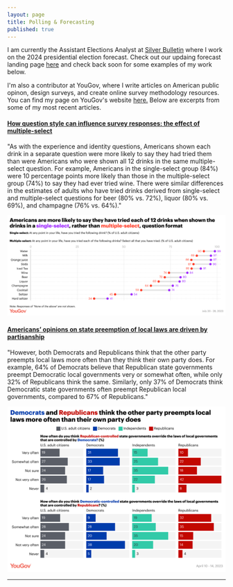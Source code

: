 ```yaml
---
layout: page
title: Polling & Forecasting
published: true
---
```


I am currently the Assistant Elections Analyst at [Silver Bulletin](https://www.natesilver.net/) where I work on the 2024 presidential election forecast. Check out our updaing forecast landing page [here](https://www.natesilver.net/p/nate-silver-2024-president-election-polls-model) and check back soon for some examples of my work below. 

I'm also a contributor at YouGov, where I write articles on American public opinon, design surveys, and create online survey methodology resources. You can find my page on YouGov's website [here.](https://today.yougov.com/people/eli.mckown-dawson) Below are excerpts from some of my most recent articles. 

#### [How question style can influence survey responses: the effect of multiple-select](https://today.yougov.com/politics/articles/46070-poll-methodology-question-affect-survey-response)

"As with the experience and identity questions, Americans shown each drink in a separate question were more likely to say they had tried them than were Americans who were shown all 12 drinks in the same multiple-select question. For example, Americans in the single-select group (84%) were 10 percentage points more likely than those in the multiple-select group (74%) to say they had ever tried wine. There were similar differences in the estimates of adults who have tried drinks derived from single-select and multiple-select questions for beer (80% vs. 72%), liquor (80% vs. 69%), and champagne (76% vs. 64%)."

<p align="center">
<img src="/img/format.png" alt="figure" width="700"/>
</p>

#### [Americans’ opinions on state preemption of local laws are driven by partisanship](https://today.yougov.com/politics/articles/45802-federal-state-local-laws-preemption-poll-partisan)

"However, both Democrats and Republicans think that the other party preempts local laws more often than they think their own party does. For example, 64% of Democrats believe that Republican state governments preempt Democratic local governments very or somewhat often, while only 32% of Republicans think the same. Similarly, only 37% of Democrats think Democratic state governments often preempt Republican local governments, compared to 67% of Republicans."

<p align="center">
<img src="/img/preempt.png" alt="figure" width="700"/>
</p>

--------------------------------------
